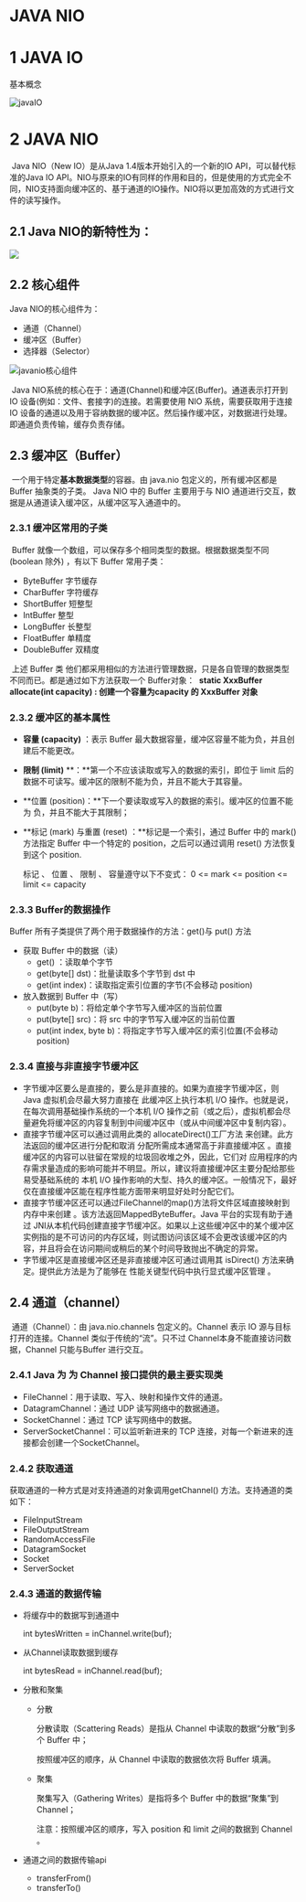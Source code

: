 # JAVA NIO

# 1 JAVA IO

基本概念

![javaIO](javaNio\javaIO.jpg)

# 2 JAVA NIO

​        Java NIO（New IO）是从Java 1.4版本开始引入的一个新的IO API，可以替代标准的Java IO API。NIO与原来的IO有同样的作用和目的，但是使用的方式完全不同，NIO支持面向缓冲区的、基于通道的IO操作。NIO将以更加高效的方式进行文件的读写操作。

##  2.1 Java NIO的新特性为：

![](javaNio\javaNio新特性.png)

## 2.2 核心组件

Java NIO的核心组件为：

* 通道（Channel）
* 缓冲区（Buffer）
* 选择器（Selector）

![javanio核心组件](javaNio\java核心组件.png)

​        Java NIO系统的核心在于：通道(Channel)和缓冲区(Buffer)。通道表示打开到 IO 设备(例如：文件、套接字)的连接。若需要使用 NIO 系统，需要获取用于连接 IO 设备的通道以及用于容纳数据的缓冲区。然后操作缓冲区，对数据进行处理。即通道负责传输，缓存负责存储。

## 2.3 缓冲区（Buffer）

​         一个用于特定**基本数据类型**的容器。由 java.nio 包定义的，所有缓冲区都是 Buffer 抽象类的子类。 Java NIO 中的 Buffer 主要用于与 NIO 通道进行交互，数据是从通道读入缓冲区，从缓冲区写入通道中的。

### 2.3.1 缓冲区常用的子类

​       Buffer 就像一个数组，可以保存多个相同类型的数据。根据数据类型不同(boolean 除外) ，有以下 Buffer 常用子类：

* ByteBuffer  字节缓存
* CharBuffer  字符缓存
*  ShortBuffer 短整型
*  IntBuffer    整型
* LongBuffer 长整型
* FloatBuffer 单精度
* DoubleBuffer 双精度

​        上述 Buffer 类 他们都采用相似的方法进行管理数据，只是各自管理的数据类型不同而已。都是通过如下方法获取一个 Buffer对象：
​        **static XxxBuffer allocate(int capacity) : 创建一个容量为capacity 的 XxxBuffer 对象**

### 2.3.2 缓冲区的基本属性

* **容量 (capacity)** ：表示 Buffer 最大数据容量，缓冲区容量不能为负，并且创建后不能更改。

* **限制 (limit)** **：**第一个不应该读取或写入的数据的索引，即位于 limit 后的数据不可读写。缓冲区的限制不能为负，并且不能大于其容量。

* **位置 (position)：**下一个要读取或写入的数据的索引。缓冲区的位置不能为
  负，并且不能大于其限制；

*  **标记 (mark) 与重置 (reset) ：**标记是一个索引，通过 Buffer 中的 mark() 方法指定 Buffer 中一个特定的 position，之后可以通过调用 reset() 方法恢复到这个 position.

   标记 、 位置 、 限制 、 容量遵守以下不变式： 0 <= mark <= position <= limit <= capacity

### 2.3.3 Buffer的数据操作

Buffer 所有子类提供了两个用于数据操作的方法：get()与 put() 方法

* 获取 Buffer  中的数据（读）
  * get() ：读取单个字节
  * get(byte[] dst)：批量读取多个字节到 dst 中
  * get(int index)：读取指定索引位置的字节(不会移动 position)
* 放入数据到 Buffer 中（写）
  * put(byte b)：将给定单个字节写入缓冲区的当前位置
  * put(byte[] src)：将 src 中的字节写入缓冲区的当前位置
  * put(int index, byte b)：将指定字节写入缓冲区的索引位置(不会移动 position)

### 2.3.4 直接与非直接字节缓冲区

* 字节缓冲区要么是直接的，要么是非直接的。如果为直接字节缓冲区，则 Java  虚拟机会尽最大努力直接在
  此缓冲区上执行本机 I/O  操作。也就是说，在每次调用基础操作系统的一个本机 I/O  操作之前（或之后），虚拟机都会尽量避免将缓冲区的内容复制到中间缓冲区中（或从中间缓冲区中复制内容）。
* 直接字节缓冲区可以通过调用此类的 allocateDirect()工厂方法 来创建。此方法返回的缓冲区进行分配和取消
  分配所需成本通常高于非直接缓冲区 。直接缓冲区的内容可以驻留在常规的垃圾回收堆之外，因此，它们对
  应用程序的内存需求量造成的影响可能并不明显。所以，建议将直接缓冲区主要分配给那些易受基础系统的
  本机 I/O 操作影响的大型、持久的缓冲区。一般情况下，最好仅在直接缓冲区能在程序性能方面带来明显好处时分配它们。
* 直接字节缓冲区还可以通过FileChannel的map()方法将文件区域直接映射到内存中来创建 。该方法返回MappedByteBuffer。Java 平台的实现有助于通过 JNI从本机代码创建直接字节缓冲区。如果以上这些缓冲区中的某个缓冲区实例指的是不可访问的内存区域，则试图访问该区域不会更改该缓冲区的内容，并且将会在访问期间或稍后的某个时间导致抛出不确定的异常。
* 字节缓冲区是直接缓冲区还是非直接缓冲区可通过调用其 isDirect()  方法来确定。提供此方法是为了能够在
  性能关键型代码中执行显式缓冲区管理 。

## 2.4 通道（channel）

​       通道（Channel）：由 java.nio.channels 包定义的。Channel 表示 IO 源与目标打开的连接。Channel 类似于传统的“流”。只不过 Channel本身不能直接访问数据，Channel 只能与Buffer 进行交互。

### 2.4.1 Java 为 为  Channel  接口提供的最主要实现类

* FileChannel：用于读取、写入、映射和操作文件的通道。
* DatagramChannel：通过 UDP 读写网络中的数据通道。
* SocketChannel：通过 TCP 读写网络中的数据。
* ServerSocketChannel：可以监听新进来的 TCP 连接，对每一个新进来的连接都会创建一个SocketChannel。

### 2.4.2 获取通道

获取通道的一种方式是对支持通道的对象调用getChannel() 方法。支持通道的类如下：

* FileInputStream
* FileOutputStream
* RandomAccessFile
* DatagramSocket
* Socket
* ServerSocket

### 2.4.3 通道的数据传输

* 将缓存中的数据写到通道中

  int bytesWritten = inChannel.write(buf);

* 从Channel读取数据到缓存

  int bytesRead = inChannel.read(buf);

* 分散和聚集

  * 分散

    分散读取（Scattering Reads）是指从 Channel 中读取的数据“分散”到多个 Buffer 中；

    按照缓冲区的顺序，从 Channel 中读取的数据依次将 Buffer 填满。

  * 聚集

    聚集写入（Gathering Writes）是指将多个 Buffer 中的数据“聚集”到 Channel；

    注意：按照缓冲区的顺序，写入 position 和 limit 之间的数据到 Channel 。

* 通道之间的数据传输api

  * transferFrom()
  * transferTo()

